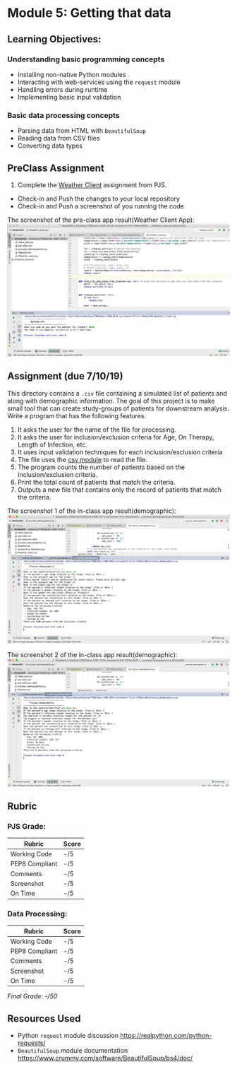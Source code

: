# Module 5: Getting that data

## Learning Objectives:

### Understanding basic programming concepts
 - Installing non-native Python modules
 - Interacting with web-services using the `request` module
 - Handling errors during runtime
 - Implementing basic input validation
 
### Basic data processing concepts
 - Parsing data from HTML with `BeautifulSoup`
 - Reading data from CSV files
 - Converting data types
 
## PreClass Assignment

1. Complete the [Weather Client](https://github.com/biomed-bioinformatics-bootcamp/python-jumpstart-course-demos/tree/master/apps/05_weather_client) assignment from PJS.
  - Check-in and Push the changes to your local repository
  - Check-in and Push a screenshot of you running the code

The screenshot of the pre-class app result(Weather Client App):
![The screenshot of the pre-class app result(Weather Client App)](https://github.com/biomed-bioinformatics-bootcamp/bmes-t580-2019-coursework-Yilin-Y/blob/master/Module05/Screenshot_Weather.png?raw=true)
 
## Assignment (due 7/10/19)

This directory contains a `.csv` file containing a simulated list of patients and along with demographic information.
The goal of this project is to make small tool that can create study-groups of patients for downstream analysis.
Write a program that has the following features.   

1. It asks the user for the name of the file for processing.
2. It asks the user for inclusion/exclusion criteria for Age, On Therapy, Length of Infection, etc.
3. It uses input validation techniques for each inclusion/exclusion criteria
4. The file uses the [csv module](https://docs.python.org/3/library/csv.html) to read the file.
5. The program counts the number of patients based on the inclusion/exclusion criteria. 
6. Print the total count of patients that match the criteria.
7. Outputs a new file that contains only the record of patients that match the criteria.

The screenshot 1 of the in-class app result(demographic):
![The screenshot 1 of the in-class app result(demographic)](https://github.com/biomed-bioinformatics-bootcamp/bmes-t580-2019-coursework-Yilin-Y/blob/master/Module05/Screenshot_process_demographics1.png?raw=true)


The screenshot 2 of the in-class app result(demographic):
![The screenshot 2 of the in-class app result(demographic)](https://github.com/biomed-bioinformatics-bootcamp/bmes-t580-2019-coursework-Yilin-Y/blob/master/Module05/Screenshot_process_demographics2.png?raw=true)

## Rubric

### PJS Grade:

|  Rubric        | Score | 
|----------------|-------|
| Working Code   |  -/5  |
| PEP8 Compliant |  -/5  |
| Comments       |  -/5  |
| Screenshot     |  -/5  |
| On Time        |  -/5  |

### Data Processing:

|  Rubric        | Score | 
|----------------|-------|
| Working Code   |  -/5  |
| PEP8 Compliant |  -/5  |
| Comments       |  -/5  |
| Screenshot     |  -/5  |
| On Time        |  -/5  |

*Final Grade: -/50*

## Resources Used

- Python `request` module discussion https://realpython.com/python-requests/
- `BeautifulSoup` module documentation https://www.crummy.com/software/BeautifulSoup/bs4/doc/ 